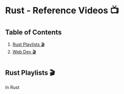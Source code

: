 # Rust - Reference Videos :tv:

## Table of Contents

1. [Rust Playlists :clapper:](#rust-playlists-clapper)
1. [Web Dev :clapper:](#rust-playlists-clapper)

#

## Rust Playlists :clapper:

In Rust